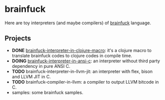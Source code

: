 # brainfuck

Here are toy interpreters (and maybe compilers) of [brainfuck](https://en.wikipedia.org/wiki/Brainfuck) language.

## Projects

* **DONE** [brainfuck-interpreter-in-clojure-macro](https://github.com/redraiment/brainfuck/tree/main/brainfuck-interpreter-in-clojure-macro): it's a clojure macro to translate brainfuck codes to clojure codes in compile time.
* **DOING** [brainfuck-interpreter-in-ansi-c](https://github.com/redraiment/brainfuck/tree/main/brainfuck-interpreter-in-ansi-c): an interpreter without third party dependency in pure ANSI C.
* **TODO** brainfuck-interpreter-in-llvm-jit: an interpreter with flex, bison and LLVM JIT in C.
* **TODO** brainfuck-compiler-in-llvm: a compiler to output LLVM bitcode in C.
* samples: some brainfuck samples.
